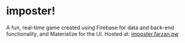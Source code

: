 # imposter!
A fun, real-time game created using Firebase for data and back-end functionality, and Materialize for the UI. 
Hosted at:
[imposter.farzan.pw](https://imposter.farzan.pw)